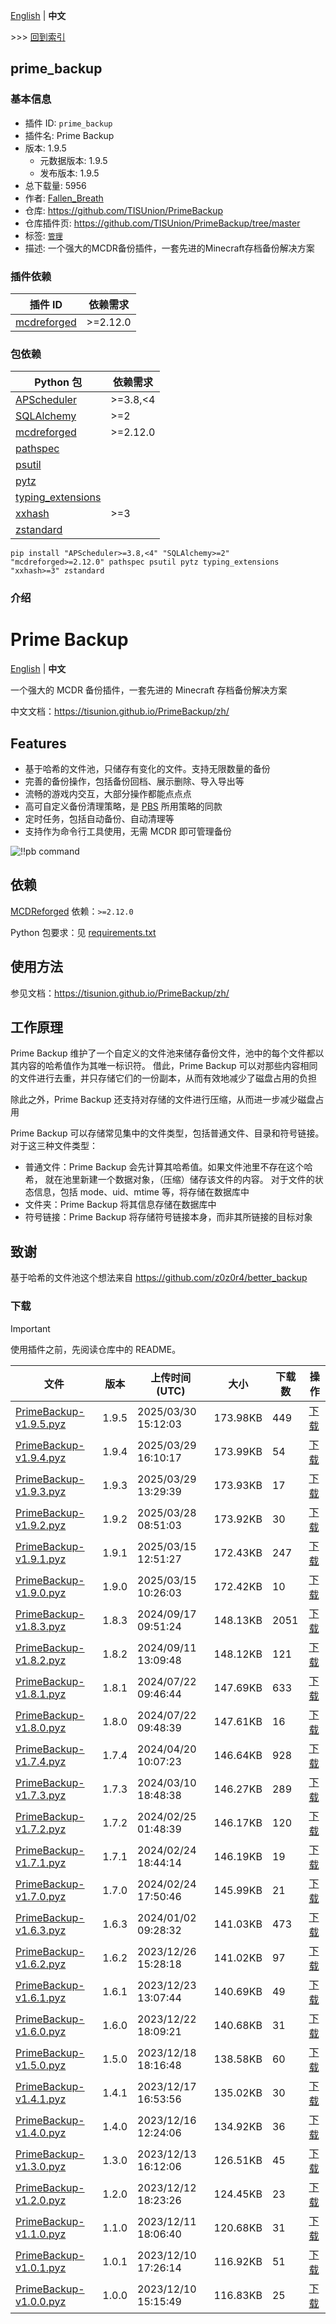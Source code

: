 [English](readme.md) | **中文**

\>\>\> [回到索引](/readme-zh_cn.md)

## prime_backup

### 基本信息

- 插件 ID: `prime_backup`
- 插件名: Prime Backup
- 版本: 1.9.5
  - 元数据版本: 1.9.5
  - 发布版本: 1.9.5
- 总下载量: 5956
- 作者: [Fallen_Breath](https://github.com/Fallen-Breath)
- 仓库: https://github.com/TISUnion/PrimeBackup
- 仓库插件页: https://github.com/TISUnion/PrimeBackup/tree/master
- 标签: [`管理`](/labels/management/readme-zh_cn.md)
- 描述: 一个强大的MCDR备份插件，一套先进的Minecraft存档备份解决方案

### 插件依赖

| 插件 ID | 依赖需求 |
| --- | --- |
| [mcdreforged](https://github.com/Fallen-Breath/MCDReforged) | \>=2.12.0 |

### 包依赖

| Python 包 | 依赖需求 |
| --- | --- |
| [APScheduler](https://pypi.org/project/APScheduler) | \>=3.8,\<4 |
| [SQLAlchemy](https://pypi.org/project/SQLAlchemy) | \>=2 |
| [mcdreforged](https://pypi.org/project/mcdreforged) | \>=2.12.0 |
| [pathspec](https://pypi.org/project/pathspec) |  |
| [psutil](https://pypi.org/project/psutil) |  |
| [pytz](https://pypi.org/project/pytz) |  |
| [typing_extensions](https://pypi.org/project/typing_extensions) |  |
| [xxhash](https://pypi.org/project/xxhash) | \>=3 |
| [zstandard](https://pypi.org/project/zstandard) |  |

```
pip install "APScheduler>=3.8,<4" "SQLAlchemy>=2" "mcdreforged>=2.12.0" pathspec psutil pytz typing_extensions "xxhash>=3" zstandard
```

### 介绍

# Prime Backup

[English](https://github.com/TISUnion/PrimeBackup/tree/master/README.md) | **中文**

一个强大的 MCDR 备份插件，一套先进的 Minecraft 存档备份解决方案

中文文档：https://tisunion.github.io/PrimeBackup/zh/

## Features

- 基于哈希的文件池，只储存有变化的文件。支持无限数量的备份
- 完善的备份操作，包括备份回档、展示删除、导入导出等
- 流畅的游戏内交互，大部分操作都能点点点
- 高可自定义备份清理策略，是 [PBS](https://pbs.proxmox.com/docs/prune-simulator/) 所用策略的同款
- 定时任务，包括自动备份、自动清理等
- 支持作为命令行工具使用，无需 MCDR 即可管理备份

![!!pb command](https://raw.githubusercontent.com/TISUnion/PrimeBackup/master/docs/img/pb_welcome.zh.png)

## 依赖

[MCDReforged](https://github.com/Fallen-Breath/MCDReforged) 依赖：`>=2.12.0`

Python 包要求：见 [requirements.txt](https://github.com/TISUnion/PrimeBackup/tree/master/requirements.txt)

## 使用方法

参见文档：https://tisunion.github.io/PrimeBackup/zh/

## 工作原理

Prime Backup 维护了一个自定义的文件池来储存备份文件，池中的每个文件都以其内容的哈希值作为其唯一标识符。
借此，Prime Backup 可以对那些内容相同的文件进行去重，并只存储它们的一份副本，从而有效地减少了磁盘占用的负担

除此之外，Prime Backup 还支持对存储的文件进行压缩，从而进一步减少磁盘占用

Prime Backup 可以存储常见集中的文件类型，包括普通文件、目录和符号链接。对于这三种文件类型：

- 普通文件：Prime Backup 会先计算其哈希值。如果文件池里不存在这个哈希，
  就在池里新建一个数据对象，（压缩）储存该文件的内容。
  对于文件的状态信息，包括 mode、uid、mtime 等，将存储在数据库中
- 文件夹：Prime Backup 将其信息存储在数据库中
- 符号链接：Prime Backup 将存储符号链接本身，而非其所链接的目标对象

## 致谢

基于哈希的文件池这个想法来自 https://github.com/z0z0r4/better_backup

### 下载

> [!IMPORTANT]
> 使用插件之前，先阅读仓库中的 README。

| 文件 | 版本 | 上传时间 (UTC) | 大小 | 下载数 | 操作 |
| --- | --- | --- | --- | --- | --- |
| [PrimeBackup-v1.9.5.pyz](https://github.com/TISUnion/PrimeBackup/releases/tag/v1.9.5) | 1.9.5 | 2025/03/30 15:12:03 | 173.98KB | 449 | [下载](https://github.com/TISUnion/PrimeBackup/releases/download/v1.9.5/PrimeBackup-v1.9.5.pyz) |
| [PrimeBackup-v1.9.4.pyz](https://github.com/TISUnion/PrimeBackup/releases/tag/v1.9.4) | 1.9.4 | 2025/03/29 16:10:17 | 173.99KB | 54 | [下载](https://github.com/TISUnion/PrimeBackup/releases/download/v1.9.4/PrimeBackup-v1.9.4.pyz) |
| [PrimeBackup-v1.9.3.pyz](https://github.com/TISUnion/PrimeBackup/releases/tag/v1.9.3) | 1.9.3 | 2025/03/29 13:29:39 | 173.93KB | 17 | [下载](https://github.com/TISUnion/PrimeBackup/releases/download/v1.9.3/PrimeBackup-v1.9.3.pyz) |
| [PrimeBackup-v1.9.2.pyz](https://github.com/TISUnion/PrimeBackup/releases/tag/v1.9.2) | 1.9.2 | 2025/03/28 08:51:03 | 173.92KB | 30 | [下载](https://github.com/TISUnion/PrimeBackup/releases/download/v1.9.2/PrimeBackup-v1.9.2.pyz) |
| [PrimeBackup-v1.9.1.pyz](https://github.com/TISUnion/PrimeBackup/releases/tag/v1.9.1) | 1.9.1 | 2025/03/15 12:51:27 | 172.43KB | 247 | [下载](https://github.com/TISUnion/PrimeBackup/releases/download/v1.9.1/PrimeBackup-v1.9.1.pyz) |
| [PrimeBackup-v1.9.0.pyz](https://github.com/TISUnion/PrimeBackup/releases/tag/v1.9.0) | 1.9.0 | 2025/03/15 10:26:03 | 172.42KB | 10 | [下载](https://github.com/TISUnion/PrimeBackup/releases/download/v1.9.0/PrimeBackup-v1.9.0.pyz) |
| [PrimeBackup-v1.8.3.pyz](https://github.com/TISUnion/PrimeBackup/releases/tag/v1.8.3) | 1.8.3 | 2024/09/17 09:51:24 | 148.13KB | 2051 | [下载](https://github.com/TISUnion/PrimeBackup/releases/download/v1.8.3/PrimeBackup-v1.8.3.pyz) |
| [PrimeBackup-v1.8.2.pyz](https://github.com/TISUnion/PrimeBackup/releases/tag/v1.8.2) | 1.8.2 | 2024/09/11 13:09:48 | 148.12KB | 121 | [下载](https://github.com/TISUnion/PrimeBackup/releases/download/v1.8.2/PrimeBackup-v1.8.2.pyz) |
| [PrimeBackup-v1.8.1.pyz](https://github.com/TISUnion/PrimeBackup/releases/tag/v1.8.1) | 1.8.1 | 2024/07/22 09:46:44 | 147.69KB | 633 | [下载](https://github.com/TISUnion/PrimeBackup/releases/download/v1.8.1/PrimeBackup-v1.8.1.pyz) |
| [PrimeBackup-v1.8.0.pyz](https://github.com/TISUnion/PrimeBackup/releases/tag/v1.8.0) | 1.8.0 | 2024/07/22 09:48:39 | 147.61KB | 16 | [下载](https://github.com/TISUnion/PrimeBackup/releases/download/v1.8.0/PrimeBackup-v1.8.0.pyz) |
| [PrimeBackup-v1.7.4.pyz](https://github.com/TISUnion/PrimeBackup/releases/tag/v1.7.4) | 1.7.4 | 2024/04/20 10:07:23 | 146.64KB | 928 | [下载](https://github.com/TISUnion/PrimeBackup/releases/download/v1.7.4/PrimeBackup-v1.7.4.pyz) |
| [PrimeBackup-v1.7.3.pyz](https://github.com/TISUnion/PrimeBackup/releases/tag/v1.7.3) | 1.7.3 | 2024/03/10 18:48:38 | 146.27KB | 289 | [下载](https://github.com/TISUnion/PrimeBackup/releases/download/v1.7.3/PrimeBackup-v1.7.3.pyz) |
| [PrimeBackup-v1.7.2.pyz](https://github.com/TISUnion/PrimeBackup/releases/tag/v1.7.2) | 1.7.2 | 2024/02/25 01:48:39 | 146.17KB | 120 | [下载](https://github.com/TISUnion/PrimeBackup/releases/download/v1.7.2/PrimeBackup-v1.7.2.pyz) |
| [PrimeBackup-v1.7.1.pyz](https://github.com/TISUnion/PrimeBackup/releases/tag/v1.7.1) | 1.7.1 | 2024/02/24 18:44:14 | 146.19KB | 19 | [下载](https://github.com/TISUnion/PrimeBackup/releases/download/v1.7.1/PrimeBackup-v1.7.1.pyz) |
| [PrimeBackup-v1.7.0.pyz](https://github.com/TISUnion/PrimeBackup/releases/tag/v1.7.0) | 1.7.0 | 2024/02/24 17:50:46 | 145.99KB | 21 | [下载](https://github.com/TISUnion/PrimeBackup/releases/download/v1.7.0/PrimeBackup-v1.7.0.pyz) |
| [PrimeBackup-v1.6.3.pyz](https://github.com/TISUnion/PrimeBackup/releases/tag/v1.6.3) | 1.6.3 | 2024/01/02 09:28:32 | 141.03KB | 473 | [下载](https://github.com/TISUnion/PrimeBackup/releases/download/v1.6.3/PrimeBackup-v1.6.3.pyz) |
| [PrimeBackup-v1.6.2.pyz](https://github.com/TISUnion/PrimeBackup/releases/tag/v1.6.2) | 1.6.2 | 2023/12/26 15:28:18 | 141.02KB | 97 | [下载](https://github.com/TISUnion/PrimeBackup/releases/download/v1.6.2/PrimeBackup-v1.6.2.pyz) |
| [PrimeBackup-v1.6.1.pyz](https://github.com/TISUnion/PrimeBackup/releases/tag/v1.6.1) | 1.6.1 | 2023/12/23 13:07:44 | 140.69KB | 49 | [下载](https://github.com/TISUnion/PrimeBackup/releases/download/v1.6.1/PrimeBackup-v1.6.1.pyz) |
| [PrimeBackup-v1.6.0.pyz](https://github.com/TISUnion/PrimeBackup/releases/tag/v1.6.0) | 1.6.0 | 2023/12/22 18:09:21 | 140.68KB | 31 | [下载](https://github.com/TISUnion/PrimeBackup/releases/download/v1.6.0/PrimeBackup-v1.6.0.pyz) |
| [PrimeBackup-v1.5.0.pyz](https://github.com/TISUnion/PrimeBackup/releases/tag/v1.5.0) | 1.5.0 | 2023/12/18 18:16:48 | 138.58KB | 60 | [下载](https://github.com/TISUnion/PrimeBackup/releases/download/v1.5.0/PrimeBackup-v1.5.0.pyz) |
| [PrimeBackup-v1.4.1.pyz](https://github.com/TISUnion/PrimeBackup/releases/tag/v1.4.1) | 1.4.1 | 2023/12/17 16:53:56 | 135.02KB | 30 | [下载](https://github.com/TISUnion/PrimeBackup/releases/download/v1.4.1/PrimeBackup-v1.4.1.pyz) |
| [PrimeBackup-v1.4.0.pyz](https://github.com/TISUnion/PrimeBackup/releases/tag/v1.4.0) | 1.4.0 | 2023/12/16 12:24:06 | 134.92KB | 36 | [下载](https://github.com/TISUnion/PrimeBackup/releases/download/v1.4.0/PrimeBackup-v1.4.0.pyz) |
| [PrimeBackup-v1.3.0.pyz](https://github.com/TISUnion/PrimeBackup/releases/tag/v1.3.0) | 1.3.0 | 2023/12/13 16:12:06 | 126.51KB | 45 | [下载](https://github.com/TISUnion/PrimeBackup/releases/download/v1.3.0/PrimeBackup-v1.3.0.pyz) |
| [PrimeBackup-v1.2.0.pyz](https://github.com/TISUnion/PrimeBackup/releases/tag/v1.2.0) | 1.2.0 | 2023/12/12 18:23:26 | 124.45KB | 23 | [下载](https://github.com/TISUnion/PrimeBackup/releases/download/v1.2.0/PrimeBackup-v1.2.0.pyz) |
| [PrimeBackup-v1.1.0.pyz](https://github.com/TISUnion/PrimeBackup/releases/tag/v1.1.0) | 1.1.0 | 2023/12/11 18:06:40 | 120.68KB | 31 | [下载](https://github.com/TISUnion/PrimeBackup/releases/download/v1.1.0/PrimeBackup-v1.1.0.pyz) |
| [PrimeBackup-v1.0.1.pyz](https://github.com/TISUnion/PrimeBackup/releases/tag/v1.0.1) | 1.0.1 | 2023/12/10 17:26:14 | 116.92KB | 51 | [下载](https://github.com/TISUnion/PrimeBackup/releases/download/v1.0.1/PrimeBackup-v1.0.1.pyz) |
| [PrimeBackup-v1.0.0.pyz](https://github.com/TISUnion/PrimeBackup/releases/tag/v1.0.0) | 1.0.0 | 2023/12/10 15:15:49 | 116.83KB | 25 | [下载](https://github.com/TISUnion/PrimeBackup/releases/download/v1.0.0/PrimeBackup-v1.0.0.pyz) |

